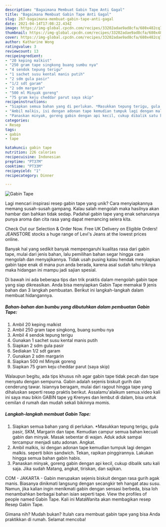 ```yaml
---
description: "Bagaimana Membuat Gabin Tape Anti Gagal"
title: "Bagaimana Membuat Gabin Tape Anti Gagal"
slug: 267-bagaimana-membuat-gabin-tape-anti-gagal
date: 2021-04-14T17:08:22.434Z
image: https://img-global.cpcdn.com/recipes/33202adae9ad8cfa/680x482cq70/gabin-tape-foto-resep-utama.jpg
thumbnail: https://img-global.cpcdn.com/recipes/33202adae9ad8cfa/680x482cq70/gabin-tape-foto-resep-utama.jpg
cover: https://img-global.cpcdn.com/recipes/33202adae9ad8cfa/680x482cq70/gabin-tape-foto-resep-utama.jpg
author: Katharine Wong
ratingvalue: 3
reviewcount: 13
recipeingredient:
- "20 keping malkist"
- "250 gram tape singkong buang sumbu nya"
- "4 sendok tepung terigu"
- "1 sachet susu kental manis putih"
- "2 sdm gula pasir"
- "1/2 sdt garam"
- "2 sdm margarin"
- "500 ml Minyak goreng"
- "75 gram keju cheddar parut saya skip"
recipeinstructions:
- "Siapkan semua bahan yang di perlukan. *Masukkan tepung terigu, gula pasir, SKM, Margarin dan tape. Kemudian campur semua bahan kecuali gabin dan minyak. Masak sebentar di wajan. Aduk aduk sampai tercampur menjadi satu adonan. Angkat."
- "Ambil malkis, isi dengan adonan tape kemudian tumpuk lagi dengan malkis. seperti bikin sandwich. Tekan, rapikan pinggirannya. Lakukan hingga semua bahan gabin habis."
- "Panaskan minyak, goreng gabin dengan api kecil, cukup dibalik satu kali saja. Jika sudah Matang, angkat, tiriskan, dan sajikan."
categories:
- Resep
tags:
- gabin
- tape

katakunci: gabin tape 
nutrition: 226 calories
recipecuisine: Indonesian
preptime: "PT37M"
cooktime: "PT33M"
recipeyield: "1"
recipecategory: Dinner

---
```



![Gabin Tape](https://img-global.cpcdn.com/recipes/33202adae9ad8cfa/680x482cq70/gabin-tape-foto-resep-utama.jpg)

Lagi mencari inspirasi resep gabin tape yang unik? Cara menyiapkannya memang susah-susah gampang. Kalau salah mengolah maka hasilnya akan hambar dan bahkan tidak sedap. Padahal gabin tape yang enak seharusnya punya aroma dan cita rasa yang dapat memancing selera kita.

Check Out our Selection &amp; Order Now. Free UK Delivery on Eligible Orders! JEANSTORE stocks a huge range of Levi&#39;s Jeans at the lowest prices online.

Banyak hal yang sedikit banyak mempengaruhi kualitas rasa dari gabin tape, mulai dari jenis bahan, lalu pemilihan bahan segar hingga cara mengolah dan menyajikannya. Tidak usah pusing kalau hendak menyiapkan gabin tape enak di mana pun anda berada, karena asal sudah tahu triknya maka hidangan ini mampu jadi sajian spesial.


Di bawah ini ada beberapa tips dan trik praktis dalam mengolah gabin tape yang siap dikreasikan. Anda bisa menyiapkan Gabin Tape memakai 9 jenis bahan dan 3 langkah pembuatan. Berikut ini langkah-langkah dalam membuat hidangannya.

<!--inarticleads1-->

##### Bahan-bahan dan bumbu yang dibutuhkan dalam pembuatan Gabin Tape:

1. Ambil 20 keping malkist
1. Ambil 250 gram tape singkong, buang sumbu nya
1. Ambil 4 sendok tepung terigu
1. Gunakan 1 sachet susu kental manis putih
1. Siapkan 2 sdm gula pasir
1. Sediakan 1/2 sdt garam
1. Gunakan 2 sdm margarin
1. Siapkan 500 ml Minyak goreng
1. Siapkan 75 gram keju cheddar parut (saya skip)


Walaupun begitu, ada tips khusus nih agar gabin tape tidak pecah dan tape menyatu dengan sempurna. Gabin adalah sejenis biskuit gurih dan cenderung tawar. Isiannya beragam, mulai dari ragout hingga tape yang dihaluskan seperti resep praktis berikut. Assalamu&#39;alaikum semua.video kali ini saya mau bikin GABIN tape yg Krenyes dan lembut di dalam, bisa untuk cemilan d rumah dan mudah sekali bikinnya momis. 

<!--inarticleads2-->

##### Langkah-langkah membuat Gabin Tape:

1. Siapkan semua bahan yang di perlukan. *Masukkan tepung terigu, gula pasir, SKM, Margarin dan tape. Kemudian campur semua bahan kecuali gabin dan minyak. Masak sebentar di wajan. Aduk aduk sampai tercampur menjadi satu adonan. Angkat.
1. Ambil malkis, isi dengan adonan tape kemudian tumpuk lagi dengan malkis. seperti bikin sandwich. Tekan, rapikan pinggirannya. Lakukan hingga semua bahan gabin habis.
1. Panaskan minyak, goreng gabin dengan api kecil, cukup dibalik satu kali saja. Jika sudah Matang, angkat, tiriskan, dan sajikan.


COM - JAKARTA - Gabin merupakan sejenis biskuit dengan rasa gurih agak manis. Biasanya dinikmati langsung dengan secangkir teh hangat atau susu. Namun, jika kalian ingin menikmati gabin dengan sensasi berbeda, bisa loh menambahkan berbagai bahan isian seperti tape. View the profiles of people named Gabin Tape. Kali ini MataWanita akan membagikan resep Resep Gabin Tape. 

Gimana nih? Mudah bukan? Itulah cara membuat gabin tape yang bisa Anda praktikkan di rumah. Selamat mencoba!
